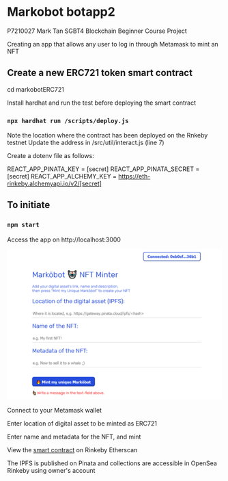 # Markobot botapp2

P7210027 Mark Tan SGBT4 Blockchain Beginner Course Project

Creating an app that allows any user to log in through Metamask to mint an NFT


## Create a new ERC721 token smart contract 

cd markobotERC721

Install hardhat and run the test before deploying the smart contract
### `npx hardhat run /scripts/deploy.js`

Note the location where the contract has been deployed on the Rnkeby testnet
Update the address in /src/util/interact.js (line 7)

Create a dotenv file as follows:

REACT_APP_PINATA_KEY = [secret]
REACT_APP_PINATA_SECRET = [secret]
REACT_APP_ALCHEMY_KEY = https://eth-rinkeby.alchemyapi.io/v2/[secret]


## To initiate
### `npm start` 

Access the app on http://localhost:3000

![github-small](src/app.png)


Connect to your Metamask wallet

Enter location of digital asset to be minted as ERC721

Enter name and metadata for the NFT, and mint

View the [smart contract](https://rinkeby.etherscan.io/address/0x9049a2c93e7cf4d5aaf2baa9e1f404a0d766de1f) on Rinkeby Etherscan


The IPFS is published on Pinata and collections are accessible in OpenSea Rinkeby using owner's account 